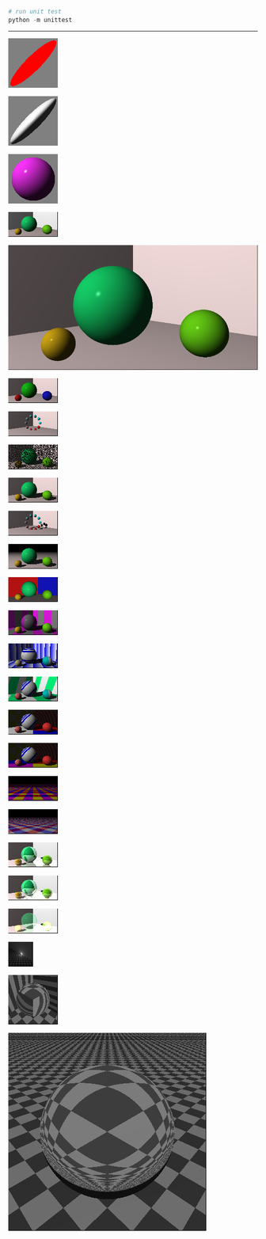 ```python
# run unit test
python -m unittest
```

---

![test_013](./png/selected/test_013.png)

![test_014](./png/selected/test_014.png)

![test_016](./png/selected/test_016.png)

![test_025](./png/selected/test_025.png)

![test_027](./png/selected/test_027.png)

![test_028](./png/selected/test_028.png)

![test_031](./png/selected/test_031.png)

![test_032](./png/selected/test_032.png)

![test_033](./png/selected/test_033.png)

![test_034](./png/selected/test_034.png)

![test_035](./png/selected/test_035.png)

![test_051](./png/selected/test_051.png)

![test_052](./png/selected/test_052.png)

![test_055](./png/selected/test_055.png)

![test_057](./png/selected/test_057.png)

![test_059](./png/selected/test_059.png)

![test_062](./png/selected/test_062.png)

![test_063](./png/selected/test_063.png)

![test_067](./png/selected/test_067.png)

![test_081](./png/selected/test_081.png)

![test_097](./png/selected/test_097.png)

![test_098](./png/selected/test_098.png)

![test_109](./png/selected/test_109.png)

![test_120](./png/selected/test_120.png)

![test_121](./png/selected/test_121.png)
